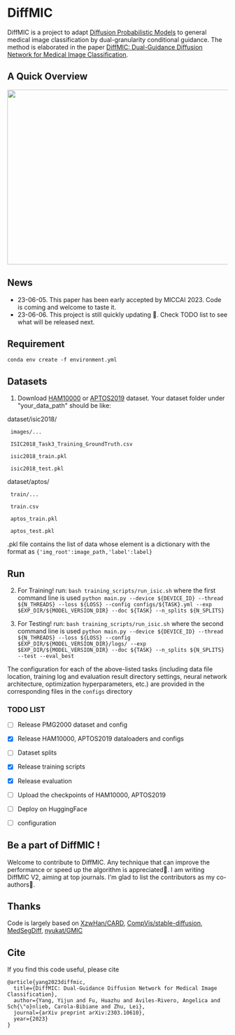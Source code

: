 # DiffMIC

DiffMIC is a project to adapt [Diffusion Probabilistic Models](https://proceedings.neurips.cc/paper/2020/hash/4c5bcfec8584af0d967f1ab10179ca4b-Abstract.html) to general medical image classification by dual-granularity conditional guidance.
The method is elaborated in the paper [DiffMIC: Dual-Guidance Diffusion Network for Medical Image Classification](https://arxiv.org/abs/2303.10610).

## A Quick Overview 

<img width="800" height="400" src="https://github.com/scott-yjyang/DiffMIC/blob/main/figs/framework.png">

## News
- 23-06-05. This paper has been early accepted by MICCAI 2023. Code is coming and welcome to taste it.
- 23-06-06. This project is still quickly updating 🌝. Check TODO list to see what will be released next.

## Requirement

``conda env create -f environment.yml``

## Datasets

1. Download [HAM10000](https://challenge.isic-archive.com/data/#2018) or [APTOS2019](https://www.kaggle.com/competitions/aptos2019-blindness-detection/data) dataset. Your dataset folder under "your_data_path" should be like:

dataset/isic2018/

     images/...
     
     ISIC2018_Task3_Training_GroundTruth.csv
     
     isic2018_train.pkl

     isic2018_test.pkl

dataset/aptos/

     train/...
     
     train.csv
     
     aptos_train.pkl

     aptos_test.pkl

.pkl file contains the list of data whose element is a dictionary with the format as ``{'img_root':image_path,'label':label}``

## Run

2. For Training! run: ``bash training_scripts/run_isic.sh`` where the first command line is used ``python main.py --device ${DEVICE_ID} --thread ${N_THREADS} --loss ${LOSS} --config configs/${TASK}.yml --exp $EXP_DIR/${MODEL_VERSION_DIR} --doc ${TASK} --n_splits ${N_SPLITS}``

3. For Testing! run: ``bash training_scripts/run_isic.sh`` where the second command line is used ``python main.py --device ${DEVICE_ID} --thread ${N_THREADS} --loss ${LOSS} --config $EXP_DIR/${MODEL_VERSION_DIR}/logs/ --exp $EXP_DIR/${MODEL_VERSION_DIR} --doc ${TASK} --n_splits ${N_SPLITS} --test --eval_best``

The configuration for each of the above-listed tasks (including data file location, training log and evaluation result directory settings, neural network architecture, optimization hyperparameters, etc.) are provided in the corresponding files in the ``configs`` directory


### TODO LIST

- [ ] Release PMG2000 dataset and config
- [x] Release HAM10000, APTOS2019 dataloaders and configs
- [ ] Dataset splits
- [x] Release training scripts
- [x] Release evaluation
- [ ] Upload the checkpoints of HAM10000, APTOS2019
- [ ] Deploy on HuggingFace
- [ ] configuration


## Be a part of DiffMIC !
Welcome to contribute to DiffMIC. Any technique that can improve the performance or speed up the algorithm is appreciated🙏. I am writing DiffMIC V2, aiming at top journals. I'm glad to list the contributors as my co-authors🤗.


## Thanks

Code is largely based on [XzwHan/CARD](https://github.com/XzwHan/CARD), [CompVis/stable-diffusion](https://github.com/CompVis/stable-diffusion), [MedSegDiff](https://github.com/WuJunde/MedSegDiff/tree/master), [nyukat/GMIC](https://github.com/nyukat/GMIC)


## Cite
If you find this code useful, please cite
~~~
@article{yang2023diffmic,
  title={DiffMIC: Dual-Guidance Diffusion Network for Medical Image Classification},
  author={Yang, Yijun and Fu, Huazhu and Aviles-Rivero, Angelica and Sch{\"o}nlieb, Carola-Bibiane and Zhu, Lei},
  journal={arXiv preprint arXiv:2303.10610},
  year={2023}
}
~~~



